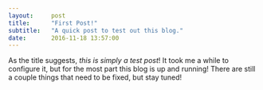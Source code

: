```yaml
---
layout:     post
title:      "First Post!"
subtitle:   "A quick post to test out this blog."
date:       2016-11-18 13:57:00
---
```


As the title suggests, *this is simply a test post*! It took me a while to configure it, but for the most part this blog is up and running! There are still a couple things that need to be fixed, but stay tuned!
